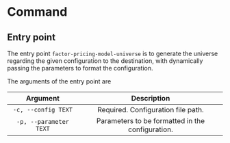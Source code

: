 # Command

## Entry point

The entry point `factor-pricing-model-universe` is to generate the universe regarding
the given configuration to the destination, with dynamically passing the parameters
to format the configuration.

The arguments of the entry point are

|        Argument        |                   Description                    |
| :--------------------: | :----------------------------------------------: |
|  `-c, --config TEXT`   |        Required. Configuration file path.        |
| `-p, --parameter TEXT` | Parameters to be formatted in the configuration. |